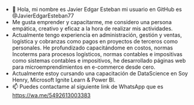 - 👋 Hola, mi nombre es Javier Edgar Esteban mi usuario en GitHub es @JavierEdgarEsteban77
- Me gusta emprender y capacitarme, me considero una persona empática, creativo y eficaz a la hora de realizar mis actividades.
- Actualmente tengo experiencia en administración, gestión y ventas, logística y cobranzas como pagos en proyectos de terceros como personales. He profundizado capacitándome en costos, normas Incoterms para procesos logísticos, normas contables e impositivas como sistemas contables e impositivos, he desarrollado páginas web para microemprendimientos en e-commerce desde cero.
- Actualmente estoy cursando una capacitación de DataScience en Soy Henry, Microsoft Ignite Learn & Power BI. 
- 📫 Puedes contactame al siguiente link de WhatsApp que es https://wa.me/5492613003383

<!---
JavierEdgarEsteban77/JavierEdgarEsteban77 is a ✨ special ✨ repository because its `README.md` (this file) appears on your GitHub profile.
You can click the Preview link to take a look at your changes.
--->
